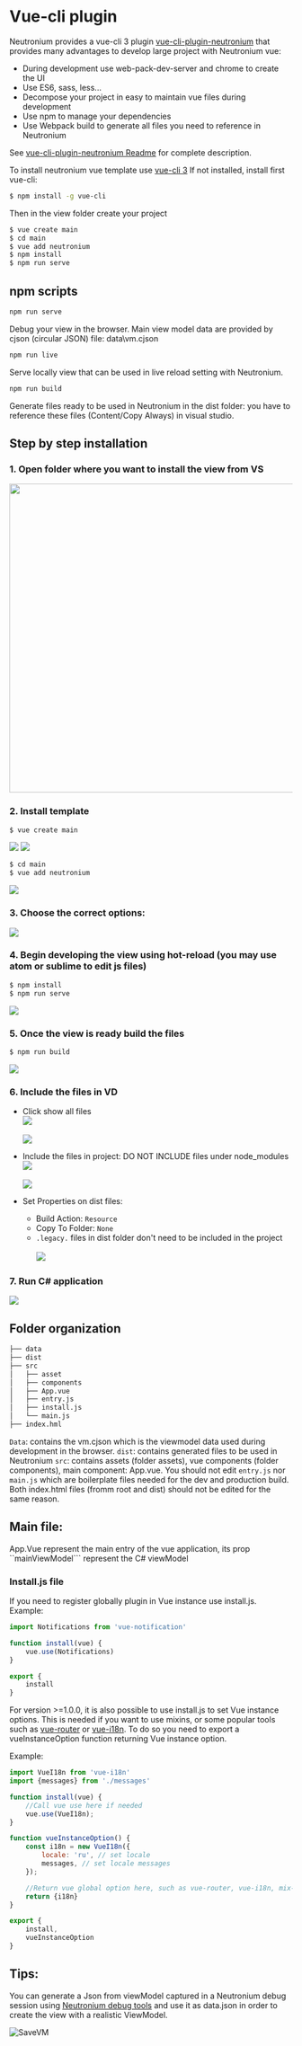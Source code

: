 # Vue-cli plugin

Neutronium provides a vue-cli 3 plugin [vue-cli-plugin-neutronium](https://github.com/NeutroniumCore/vue-cli-plugin-neutronium) that provides many advantages to develop large project with Neutronium vue:
* During development use web-pack-dev-server and chrome to create the UI
* Use ES6, sass, less...
* Decompose your project in easy to maintain vue files during development
* Use npm to manage your dependencies
* Use Webpack build to generate all files you need to reference in Neutronium

See [vue-cli-plugin-neutronium Readme](https://github.com/NeutroniumCore/vue-cli-plugin-neutronium) for complete description.

To install neutronium  vue template use [vue-cli 3](https://cli.vuejs.org/)
If not installed, install first vue-cli:

``` bash
$ npm install -g vue-cli
```

Then in the view folder create your project 
``` bash
$ vue create main
$ cd main
$ vue add neutronium
$ npm install
$ npm run serve
```

## npm scripts

```bash
npm run serve
```
Debug your view in the browser. Main view model data are provided by cjson (circular JSON) file: data\vm.cjson

```bash
npm run live
```
Serve locally view that can be used in live reload setting with Neutronium.

```bash
npm run build
```
Generate files ready to be used in Neutronium in the dist folder: you have to reference these files (Content/Copy Always) in visual studio.


## Step by step installation
### 1. Open folder where you want to install the view from VS<br>
<img src="../images/large/webpack_01.png" height="550px"><br>
### 2. Install template
``` bash
$ vue create main
```
![](../images/large/webpack_02a.png)
![](../images/large/webpack_02b.png)

``` bash
$ cd main
$ vue add neutronium
```
![](../images/large/webpack_02d.png)

### 3. Choose the correct options:

![](../images/large/webpack_02f.png)

### 4. Begin developing the view using hot-reload (you may use atom or sublime to edit js files)
``` bash
$ npm install
$ npm run serve
```
![](../images/large/webpack_05.png)

### 5. Once the view is ready build the files
``` bash
$ npm run build
```
![](../images/large/webpack_06.png)

### 6. Include the files in VD<br>
* Click show all files<br>
![](../images/large/webpack_07.png)<br><br>
![](../images/large/webpack_08.png)<br>

* Include the files in project: DO NOT INCLUDE files under node_modules<br>
![](../images/large/webpack_09.png)<br><br>
![](../images/large/webpack_10.png)<br>

* Set Properties on dist files: 
  - Build Action: `Resource`
  - Copy To Folder: `None`<br>
  - `.legacy.` files in dist folder don't need to be included in the project<br><br>
![](../images/large/webpack_11.png)<br>

### 7. Run C# application<br>
<img src="../images/large/webpack_12.png" ><br>


## Folder organization

``` bash
├── data
├── dist
├── src
│   ├── asset
│   ├── components
│   ├── App.vue
│   ├── entry.js
│   ├── install.js
│   └── main.js
├── index.hml
``` 

`Data`: contains the vm.cjson which is the viewmodel data used during development in the browser.
`dist`: contains generated files to be used in Neutronium
`src`: contains assets (folder assets), vue components (folder components), main component: App.vue.
You should not edit `entry.js` nor `main.js` which are boilerplate files needed for the dev and production build.
Both index.html files (fromm root and dist) should not be edited for the same reason.

## Main file:

App.Vue represent the main entry of the vue application, its prop ``mainViewModel``` represent the C# viewModel

### Install.js file

If you need to register globally plugin in Vue instance use install.js.
Example:

```javascript
import Notifications from 'vue-notification'

function install(vue) {
    vue.use(Notifications)
}

export {
    install
} 
```

For version >=1.0.0, it is also possible to use install.js to set Vue instance options.
This is needed if you want to use mixins, or some popular tools such as [vue-router](https://router.vuejs.org/en/) or [vue-i18n](https://github.com/kazupon/vue-i18n).
To do so you need to export a vueInstanceOption function returning Vue instance option.

Example:

```javascript
import VueI18n from 'vue-i18n'
import {messages} from './messages'

function install(vue) {
    //Call vue use here if needed
    vue.use(VueI18n);
}

function vueInstanceOption() {
    const i18n = new VueI18n({
        locale: 'ru', // set locale
        messages, // set locale messages
    });

    //Return vue global option here, such as vue-router, vue-i18n, mix-ins, .... 
    return {i18n}
}

export {
    install,
    vueInstanceOption
} 
```

## Tips:

You can generate a Json from viewModel captured in a Neutronium debug session using [Neutronium debug tools](../articles/debug.html) and use it as data.json in order to create the view with a realistic ViewModel. 

![SaveVM](../images/tools/ContextMenu-Save-vm.png)

